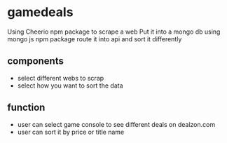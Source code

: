 # gamedeals
Using Cheerio npm package to scrape a web
Put it into a mongo db using mongo js npm package
route it into api and sort it differently

## components
* select different webs to scrap
* select how you want to sort the data

## function
* user can select game console to see different deals on dealzon.com
* user can sort it by price or title name

